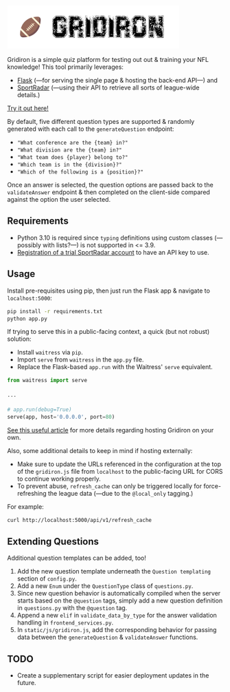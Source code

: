 ![Logo](gridiron.png)

Gridiron is a simple quiz platform for testing out out & training your NFL knowledge! This tool primarily leverages:

* [Flask](https://flask.palletsprojects.com/en/2.1.x/) (—for serving the single page & hosting the back-end API—) and
* [SportRadar](https://sportradar.com/) (—using their API to retrieve all sorts of league-wide details.)

[Try it out here!](http://gridiron.raftacon.io)

By default, five different question types are supported & randomly generated with each call to the `generateQuestion` endpoint:

* `"What conference are the {team} in?"`
* `"What division are the {team} in?"`
* `"What team does {player} belong to?"`
* `"Which team is in the {division}?"`
* `"Which of the following is a {position}?"`

Once an answer is selected, the question options are passed back to the `validateAnswer` endpoint & then completed on the client-side compared against the option the user selected.

## Requirements

* Python 3.10 is required since `typing` definitions using custom classes (—possibly with lists?—) is not supported in <= 3.9.
* [Registration of a trial SportRadar account](https://developer.sportradar.com/docs/read/Home) to have an API key to use.

## Usage

Install pre-requisites using pip, then just run the Flask app & navigate to `localhost:5000`:

```bash
pip install -r requirements.txt
python app.py
```

If trying to serve this in a public-facing context, a quick (but not robust) solution:

* Install `waitress` via `pip`.
* Import `serve` from `waitress` in the `app.py` file.
* Replace the Flask-based `app.run` with the Waitress' `serve` equivalent.

```python
from waitress import serve

...

# app.run(debug=True)
serve(app, host='0.0.0.0', port=80)
```

[See this useful article](https://levelup.gitconnected.com/how-to-deploy-a-flask-application-on-amazon-ec2-38837df3fa52) for more details regarding hosting Gridiron on your own.

Also, some additional details to keep in mind if hosting externally:

* Make sure to update the URLs referenced in the configuration at the top of the `gridiron.js` file from `localhost` to the public-facing URL for CORS to continue working properly.
* To prevent abuse, `refresh_cache` can only be triggered locally for force-refreshing the league data (—due to the `@local_only` tagging.)

For example:

```bash
curl http://localhost:5000/api/v1/refresh_cache
```

## Extending Questions

Additional question templates can be added, too!

1. Add the new question template underneath the `Question templating` section of `config.py`.
2. Add a new `Enum` under the `QuestionType` class of `questions.py`.
3. Since new question behavior is automatically compiled when the server starts based on the `@question` tags, simply add a new question definition in `questions.py` with the `@question` tag.
4. Append a new `elif` in `validate_data_by_type` for the answer validation handling in `frontend_services.py`.
5. In `static/js/gridiron.js`, add the corresponding behavior for passing data between the `generateQuestion` & `validateAnswer` functions.

## TODO

* Create a supplementary script for easier deployment updates in the future.
